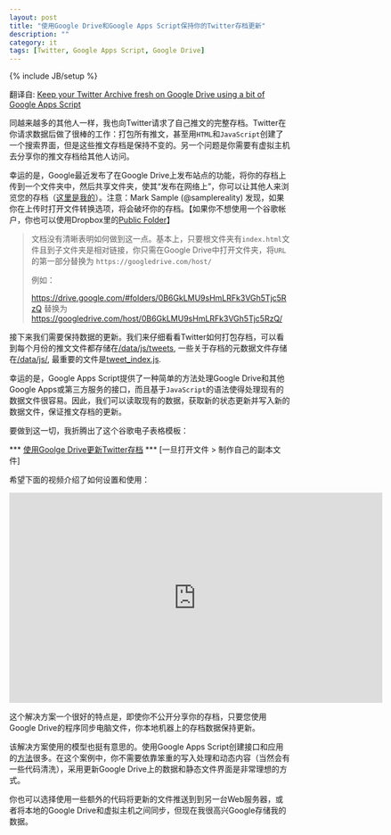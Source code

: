 ```yaml
---
layout: post
title: "使用Google Drive和Google Apps Script保持你的Twitter存档更新"
description: ""
category: it
tags: [Twitter, Google Apps Script, Google Drive]
---
```

{% include JB/setup %}

翻译自: [Keep your Twitter Archive fresh on Google Drive using a bit of Google Apps Script](http://mashe.hawksey.info/2013/01/sync-twitter-archive-with-google-drive/)

同越来越多的其他人一样，我也向Twitter请求了自己推文的完整存档。Twitter在你请求数据后做了很棒的工作：打包所有推文，甚至用`HTML`和`JavaScript`创建了一个搜索界面，但是这些推文存档是保持不变的。另一个问题是你需要有虚拟主机去分享你的推文存档给其他人访问。

幸运的是，Google最近发布了在Google Drive上发布站点的功能，将你的存档上传到一个文件夹中，然后共享文件夹，使其“发布在网络上”，你可以让其他人来浏览您的存档（[这里是我的](https://googledrive.com/host/0B6GkLMU9sHmLRFk3VGh5Tjc5RzQ/)）。注意：Mark Sample (@samplereality) 发现，如果你在上传时打开文件转换选项，将会破坏你的存档。【如果你不想使用一个谷歌帐户，你也可以使用Dropbox里的[Public Folder](https://dl.dropbox.com/u/7860124/tweets/index.html)】

>文档没有清晰表明如何做到这一点。基本上，只要根文件夹有`index.html`文件且到子文件夹是相对链接，你只需在Google Drive中打开文件夹，将`URL`的第一部分替换为 `https://googledrive.com/host/`
>
>例如：
>
>https://drive.google.com/#folders/0B6GkLMU9sHmLRFk3VGh5Tjc5RzQ 替换为 https://googledrive.com/host/0B6GkLMU9sHmLRFk3VGh5Tjc5RzQ/


接下来我们需要保持数据的更新。我们来仔细看看Twitter如何打包存档，可以看到每个月份的推文文件都存储在[/data/js/tweets](https://docs.google.com/folder/d/0B6GkLMU9sHmLYmJHWnc4aHJCdmM/edit?forcehl=1&hl=en_GB), 一些关于存档的元数据文件存储在[/data/js/](https://docs.google.com/folder/d/0B6GkLMU9sHmLSlhJNHgwdFNtMFU/edit), 最重要的文件是[tweet_index.js](https://docs.google.com/folder/d/0B6GkLMU9sHmLSlhJNHgwdFNtMFU/edit?docId=0B6GkLMU9sHmLNFRFMkx0TEdlQ2M).

幸运的是，Google Apps Script提供了一种简单的方法处理Google Drive和其他Google Apps或第三方服务的接口，而且基于`JavaScript`的语法使得处理现有的数据文件很容易。因此，我们可以读取现有的数据，获取新的状态更新并写入新的数据文件，保证推文存档的更新。

要做到这一切，我折腾出了这个谷歌电子表格模板：

*** [使用Goolge Drive更新Twitter存档](https://docs.google.com/spreadsheet/ccc?key=0AqGkLMU9sHmLdHRtbUF4OGh6ZnBZeFVsSjNhZlc1Z2c#gid=1) ***
[一旦打开文件 > 制作自己的副本文件]

希望下面的视频介绍了如何设置和使用：

<p align="center"><iframe src="http://www.youtube.com/embed/ce8G3sEOjAY?rel=0" height="377" width="670" allowfullscreen="allowfullscreen" frameborder="0"></iframe></p>


这个解决方案一个很好的特点是，即使你不公开分享你的存档，只要您使用Google Drive的程序同步电脑文件，你本地机器上的存档数据保持更新。

该解决方案使用的模型也挺有意思的。使用Google Apps Script创建接口和应用的[方法](https://developers.google.com/apps-script/html_service)很多。在这个案例中，你不需要依靠笨重的写入处理和动态内容（当然会有一些代码清洗），采用更新Google Drive上的数据和静态文件界面是非常理想的方式。

你也可以选择使用一些额外的代码将更新的文件推送到到另一台Web服务器，或者将本地的Google Drive和虚拟主机之间同步，但现在我很高兴Google存储我的数据。


